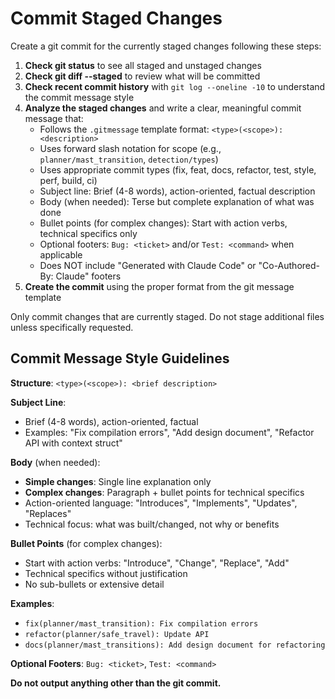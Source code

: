 # Commit Staged Changes

Create a git commit for the currently staged changes following these steps:

1. **Check git status** to see all staged and unstaged changes
2. **Check git diff --staged** to review what will be committed
3. **Check recent commit history** with `git log --oneline -10` to understand the commit message style
4. **Analyze the staged changes** and write a clear, meaningful commit message that:
   - Follows the `.gitmessage` template format: `<type>(<scope>): <description>`
   - Uses forward slash notation for scope (e.g., `planner/mast_transition`, `detection/types`)
   - Uses appropriate commit types (fix, feat, docs, refactor, test, style, perf, build, ci)
   - Subject line: Brief (4-8 words), action-oriented, factual description
   - Body (when needed): Terse but complete explanation of what was done
   - Bullet points (for complex changes): Start with action verbs, technical specifics only
   - Optional footers: `Bug: <ticket>` and/or `Test: <command>` when applicable
   - Does NOT include "Generated with Claude Code" or "Co-Authored-By: Claude" footers
5. **Create the commit** using the proper format from the git message template

Only commit changes that are currently staged. Do not stage additional files unless specifically requested.

## Commit Message Style Guidelines

**Structure**: `<type>(<scope>): <brief description>`

**Subject Line**:
- Brief (4-8 words), action-oriented, factual
- Examples: "Fix compilation errors", "Add design document", "Refactor API with context struct"

**Body** (when needed):
- **Simple changes**: Single line explanation only
- **Complex changes**: Paragraph + bullet points for technical specifics
- Action-oriented language: "Introduces", "Implements", "Updates", "Replaces"
- Technical focus: what was built/changed, not why or benefits

**Bullet Points** (for complex changes):
- Start with action verbs: "Introduce", "Change", "Replace", "Add"
- Technical specifics without justification
- No sub-bullets or extensive detail

**Examples**:
- `fix(planner/mast_transition): Fix compilation errors`
- `refactor(planner/safe_travel): Update API`
- `docs(planner/mast_transitions): Add design document for refactoring`

**Optional Footers**: `Bug: <ticket>`, `Test: <command>`

**Do not output anything other than the git commit.**
